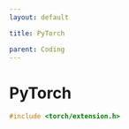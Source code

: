 ```yaml
---
layout: default

title: PyTorch

parent: Coding
---
```

# PyTorch

```c++
#include <torch/extension.h>



```